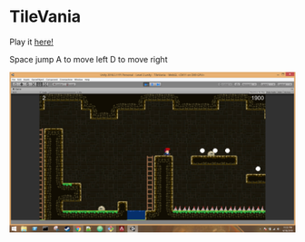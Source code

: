 # TileVania

Play it [here!](https://kenny-designs.github.io/TileVania/WebGL/index.html)

Space jump
A to move left
D to move right

![alt text](./screenshot.png "Screenshot")
